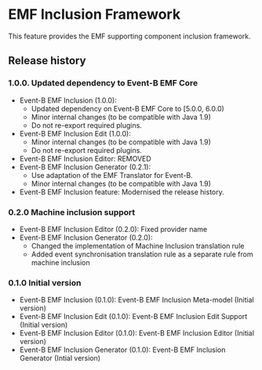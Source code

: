 EMF Inclusion Framework
=======================
This feature provides the EMF supporting component inclusion framework.

Release history
---------------
### 1.0.0. Updated dependency to Event-B EMF Core ###
- Event-B EMF Inclusion (1.0.0):
  + Updated dependency on Event-B EMF Core to [5.0.0, 6.0.0)
  + Minor internal changes (to be compatible with Java 1.9)
  + Do not re-export required plugins.
- Event-B EMF Inclusion Edit (1.0.0):
  + Minor internal changes (to be compatible with Java 1.9)
  + Do not re-export required plugins.
- Event-B EMF Inclusion Editor: REMOVED
- Event-B EMF Inclusion Generator (0.2.1):
  + Use adaptation of the EMF Translator for Event-B.
  + Minor internal changes (to be compatible with Java 1.9)
- Event-B EMF Inclusion feature: Modernised the release history.

### 0.2.0 Machine inclusion support ###
  - Event-B EMF Inclusion Editor (0.2.0): Fixed provider name
  - Event-B EMF Inclusion Generator (0.2.0):
    + Changed the implementation of Machine Inclusion translation rule
    + Added event synchronisation translation rule as a separate rule from machine inclusion

### 0.1.0 Initial version ###
  - Event-B EMF Inclusion (0.1.0): Event-B EMF Inclusion Meta-model (Initial version)
  - Event-B EMF Inclusion Edit (0.1.0): Event-B EMF Inclusion Edit Support (Initial version)
  - Event-B EMF Inclusion Editor (0.1.0): Event-B EMF Inclusion Editor (Initial version)
  - Event-B EMF Inclusion Generator (0.1.0): Event-B EMF Inclusion Generator (Intial version)

